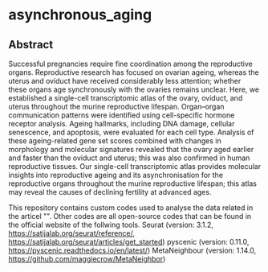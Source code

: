# asynchronous_aging

## Abstract
Successful pregnancies require fine coordination among the reproductive organs. Reproductive research has focused on ovarian ageing, whereas the uterus and oviduct have received considerably less attention; whether these organs age synchronously with the ovaries remains unclear. Here, we established a single-cell transcriptomic atlas of the ovary, oviduct, and uterus throughout the murine reproductive lifespan. Organ–organ communication patterns were identified using cell-specific hormone receptor analysis. Ageing hallmarks, including DNA damage, cellular senescence, and apoptosis, were evaluated for each cell type. Analysis of these ageing-related gene set scores combined with changes in morphology and molecular signatures revealed that the ovary aged earlier and faster than the oviduct and uterus; this was also confirmed in human reproductive tissues. Our single-cell transcriptomic atlas provides molecular insights into reproductive ageing and its asynchronisation for the reproductive organs throughout the murine reproductive lifespan; this atlas may reveal the causes of declining fertility at advanced ages.

This repository contains custom codes used to analyse the data related in the articel "".
Other codes are all open-source codes that can be found in the official website of the follwing tools.
Seurat (version: 3.1.2, https://satijalab.org/seurat/reference/, https://satijalab.org/seurat/articles/get_started)
pyscenic (version: 0.11.0, https://pyscenic.readthedocs.io/en/latest/)
MetaNeighbour (version: 1.14.0, https://github.com/maggiecrow/MetaNeighbor)

